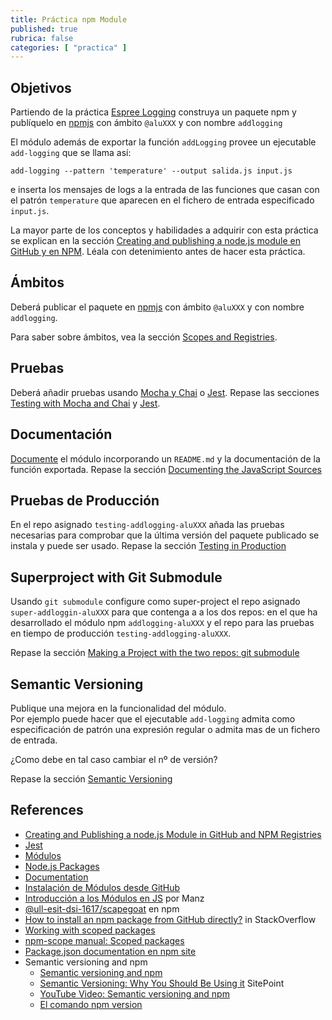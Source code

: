 ```yaml
---
title: Práctica npm Module
published: true
rubrica: false
categories: [ "practica" ]
---
```


## Objetivos

Partiendo de la práctica [Espree Logging]({{site.baseurl}}/practicas/esprima-logging) construya un paquete npm y 
publíquelo en [npmjs](https://www.npmjs.com/) con ámbito `@aluXXX` y con nombre `addlogging` 

El módulo además de exportar la función `addLogging` provee un ejecutable `add-logging` que se llama así:

```
add-logging --pattern 'temperature' --output salida.js input.js
```

e inserta los mensajes de logs a la entrada de las funciones que casan con el patrón `temperature` que aparecen en  el fichero de entrada especificado `input.js`.


La mayor parte de los conceptos y habilidades a adquirir con esta práctica se explican en la sección [Creating and publishing a node.js module en GitHub y en NPM]({{site.baseurl}}/assets/introduccion-a-javascript/creating-and-publishing-npm-module). Léala con detenimiento antes de hacer esta práctica. 

## Ámbitos

Deberá publicar el paquete en [npmjs](https://www.npmjs.com/) con ámbito `@aluXXX` y con nombre `addlogging`.

Para saber sobre ámbitos, vea la sección [Scopes and Registries]({{site.baseurl}}/assets/temas/introduccion-a-javascript/creating-and-publishing-npm-module#scopes-and-registries).

## Pruebas

Deberá añadir pruebas usando [Mocha y Chai]({{site.baseurl}}/assets/temas/introduccion-a-javascript/creating-and-publishing-npm-module#testing-with-mocha-and-chai) o [Jest]({{site.baseurl}}/assets/temas/introduccion-a-javascript/jest).
Repase las secciones [Testing with Mocha and Chai]({{site.baseurl}}/assets/temas/introduccion-a-javascript/#testing-with-mocha-and-chai) y [Jest]({{site.baseurl}}/assets/temas/introduccion-a-javascript/jest).

## Documentación

[Documente]({{site.baseurl}}/assets/temas/introduccion-a-javascript/documentation)
el módulo incorporando un `README.md` y la documentación de la función exportada.
Repase la sección [Documenting the JavaScript Sources]({{site.baseurl}}/assets/temas/introduccion-a-javascript/creating-and-publishing-npm-module#documenting-the-javascript-sources)

## Pruebas de Producción

En el repo asignado `testing-addlogging-aluXXX` añada las pruebas necesarias
para comprobar que la última versión del paquete publicado se instala y puede ser usado.
Repase la sección [Testing in Production]({{site.baseurl}}/assets/temas/introduccion-a-javascript/creating-and-publishing-npm-module#testing-in-production)

## Superproject with Git Submodule

Usando `git submodule` configure como super-project el repo asignado `super-addloggin-aluXXX` para que contenga
a a los dos repos: en el que ha desarrollado el módulo npm `addlogging-aluXXX` y el repo para las pruebas en tiempo de producción `testing-addlogging-aluXXX`.

Repase la sección [Making a Project with the two repos: git submodule]({{site.baseurl}}//assets/temas/introduccion-a-javascript/creating-and-publishing-npm-module#making-a-project-with-the-two-repos-git-submodule)

## Semantic Versioning

Publique una mejora en la funcionalidad del módulo.  
Por ejemplo puede hacer que el ejecutable `add-logging` admita como especificación de patrón  una expresión regular o admita mas de un fichero de entrada.

¿Como debe en tal caso cambiar el nº de versión?

Repase la sección [Semantic Versioning]({{site.baseurl}}/assets/temas/introduccion-a-javascript/creating-and-publishing-npm-module#semantic-versioning)

## References

* [Creating and Publishing a node.js Module in GitHub and NPM Registries]({{site.baseurl}}/assets/temas/introduccion-a-javascript/creating-and-publishing-npm-module)
* [Jest]({{site.baseurl}}/assets/temas/introduccion-a-javascript/jest)
* [Módulos]({{site.baseurl}}/assets/temas/introduccion-a-javascript/modulos)
* [Node.js Packages]({{site.baseurl}}/assets/temas/introduccion-a-javascript/nodejspackages)
* [Documentation]({{site.baseurl}}/assets/temas/introduccion-a-javascript/documentation)
* [Instalación de Módulos desde GitHub]({{site.baseurl}}/assets/temas/introduccion-a-javascript/nodejspackages.html#instalaci%C3%B3n-desde-github)
* [Introducción a los Módulos en JS](https://lenguajejs.com/automatizadores/introduccion/commonjs-vs-es-modules/) por Manz
* [@ull-esit-dsi-1617/scapegoat](https://www.npmjs.com/package/@ull-esit-dsi-1617/scapegoat) en npm
* [How to install an npm package from GitHub directly?](https://stackoverflow.com/questions/17509669/how-to-install-an-npm-package-from-github-directly) in StackOverflow
* [Working with scoped packages](https://docs.npmjs.com/getting-started/scoped-packages)
* [npm-scope manual: Scoped packages](https://docs.npmjs.com/misc/scope#publishing-public-scoped-packages-to-the-public-npm-registry)
* [Package.json documentation en npm site](https://docs.npmjs.com/files/package.json)
* Semantic versioning and npm
    * [Semantic versioning and npm](https://docs.npmjs.com/getting-started/semantic-versioning)
    * [Semantic Versioning: Why You Should Be Using it](https://www.sitepoint.com/semantic-versioning-why-you-should-using/) SitePoint
    * [YouTube Video: Semantic versioning and npm](https://youtu.be/kK4Meix58R4)
    * [El comando npm version](https://docs.npmjs.com/cli/version)

